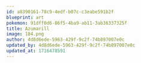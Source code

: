```yaml
---
id: a8390161-78c9-4edf-b07c-c3eabe591b2f
blueprint: art
pokemon: 91dff0d6-86f5-4ba9-ab11-3ab36337325f
title: Azumarill
image: 184.png
author: 4d8d6ede-5963-429f-9c2f-74b897007e0c
updated_by: 4d8d6ede-5963-429f-9c2f-74b897007e0c
updated_at: 1716478591
---
```

